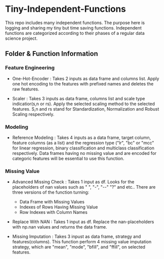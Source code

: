 # Tiny-Independent-Functions
This repo includes many independent functions. The purpose here is logging and sharing my tiny but time saving functions. 
Independent functions are categorized according to their phases of a regular data science project.

## Folder & Function Information

### Feature Engineering

- One-Hot-Encoder : Takes 2 inputs as data frame and columns list. Apply one hot encoding to the features with prefixed names and deletes the raw features.

- Scaler : Takes 3 inputs as data frame, columns list and scale type indicatior(s,n or rs). Apply the selected scaling method to the selected features. S,n and rs stand for Standardization, Normalization and Robust Scaling respectively.

### Modeling

- Reference Modeling : Takes 4 inputs as a data frame, target column, feature columns (as a list) and the regression type ("lr", "bc" or "mcc" for linear regression, binary classification and multiclass classification respectively. Data frames having no missing value and are encoded for categoric features will be essential to use this function.

### Missing Value

- Advanced Missing Check : Takes 1 input as df. Looks for the placeholders of nan values such as " ", "-", "--" "?" and etc.. There are three versions of the function turning:
  - Data Frame with Missing Values
  - Indexes of Rows Having Missing Value
  - Row Indexes with Column Names
 
- Replace With NAN : Takes 1 input as df. Replace the nan-placeholders with np.nan values and returns the data frame.

- Missing Imputation : Takes 3 inpust as data frame, strategy and features(columns). This function perform 4 missing value imputation strategy, which are "mean", "mode", "bfill", and "ffill", on selected features. 

